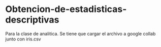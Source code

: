 # Obtencion-de-estadisticas-descriptivas
Para la clase de analitica. Se tiene que cargar el archivo a google collab junto con iris.csv
